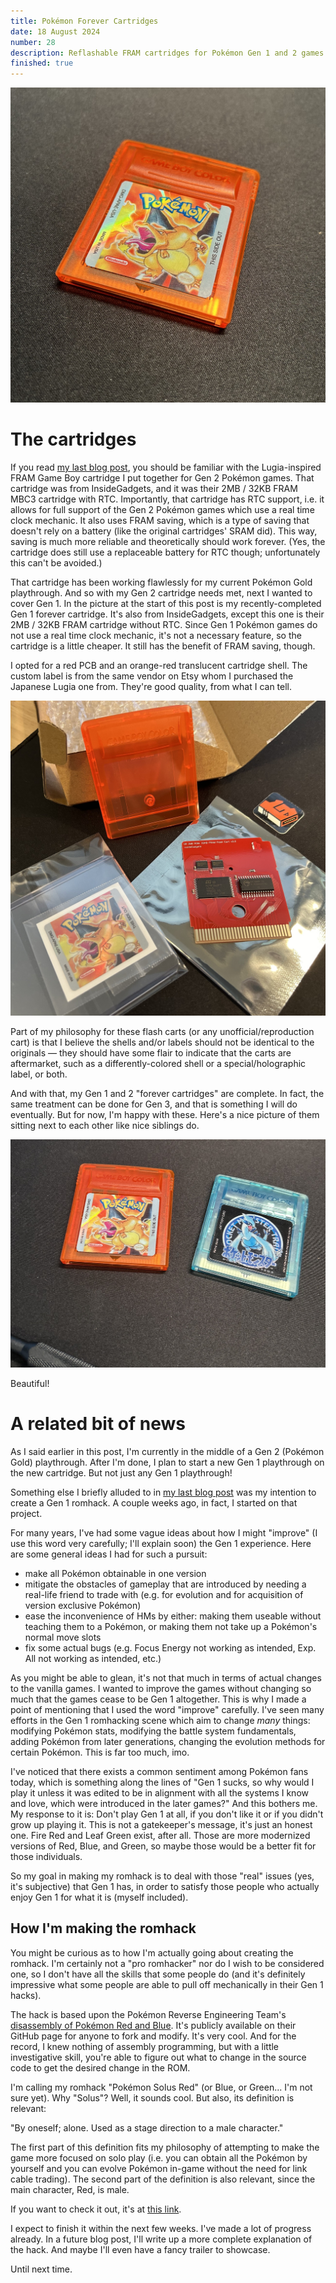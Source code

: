 ```yaml
---
title: Pokémon Forever Cartridges
date: 18 August 2024
number: 28
description: Reflashable FRAM cartridges for Pokémon Gen 1 and 2 games.
finished: true
---
```



![gen 1 cart](../static/images/pokemon-forever-cartridges/gen1-cart.jpg "gen 1 cart")

# The cartridges

If you read [my last blog post](https://www.derekandersen.net/blog/gbc-mod), you should be familiar with the Lugia-inspired FRAM Game Boy cartridge I put together for Gen 2 Pokémon games. That cartridge was from InsideGadgets, and it was their 2MB / 32KB FRAM MBC3 cartridge with RTC. Importantly, that cartridge has RTC support, i.e. it allows for full support of the Gen 2 Pokémon games which use a real time clock mechanic. It also uses FRAM saving, which is a type of saving that doesn't rely on a battery (like the original cartridges' SRAM did). This way, saving is much more reliable and theoretically should work forever. (Yes, the cartridge does still use a replaceable battery for RTC though; unfortunately this can't be avoided.)

That cartridge has been working flawlessly for my current Pokémon Gold playthrough. And so with my Gen 2 cartridge needs met, next I wanted to cover Gen 1. In the picture at the start of this post is my recently-completed Gen 1 forever cartridge. It's also from InsideGadgets, except this one is their 2MB / 32KB FRAM cartridge without RTC. Since Gen 1 Pokémon games do not use a real time clock mechanic, it's not a necessary feature, so the cartridge is a little cheaper. It still has the benefit of FRAM saving, though.

I opted for a red PCB and an orange-red translucent cartridge shell. The custom label is from the same vendor on Etsy whom I purchased the Japanese Lugia one from. They're good quality, from what I can tell.

![cart parts](../static/images/pokemon-forever-cartridges/parts.jpg "cart parts")

Part of my philosophy for these flash carts (or any unofficial/reproduction cart) is that I believe the shells and/or labels should not be identical to the originals — they should have some flair to indicate that the carts are aftermarket, such as a differently-colored shell or a special/holographic label, or both.

And with that, my Gen 1 and 2 "forever cartridges" are complete. In fact, the same treatment can be done for Gen 3, and that is something I will do eventually. But for now, I'm happy with these. Here's a nice picture of them sitting next to each other like nice siblings do.

![both carts](../static/images/pokemon-forever-cartridges/both-carts.jpg "both carts")

Beautiful!

# A related bit of news

As I said earlier in this post, I'm currently in the middle of a Gen 2 (Pokémon Gold) playthrough. After I'm done, I plan to start a new Gen 1 playthrough on the new cartridge. But not just any Gen 1 playthrough!

Something else I briefly alluded to in [my last blog post](https://www.derekandersen.net/blog/gbc-mod) was my intention to create a Gen 1 romhack. A couple weeks ago, in fact, I started on that project.

For many years, I've had some vague ideas about how I might "improve" (I use this word very carefully; I'll explain soon) the Gen 1 experience. Here are some general ideas I had for such a pursuit:

- make all Pokémon obtainable in one version
- mitigate the obstacles of gameplay that are introduced by needing a real-life friend to trade with (e.g. for evolution and for acquisition of version exclusive Pokémon)
- ease the inconvenience of HMs by either: making them useable without teaching them to a Pokémon, or making them not take up a Pokémon's normal move slots
- fix some actual bugs (e.g. Focus Energy not working as intended, Exp. All not working as intended, etc.)

As you might be able to glean, it's not that much in terms of actual changes to the vanilla games. I wanted to improve the games without changing so much that the games cease to be Gen 1 altogether. This is why I made a point of mentioning that I used the word "improve" carefully. I've seen many efforts in the Gen 1 romhacking scene which aim to change _many_ things: modifying Pokémon stats, modifying the battle system fundamentals, adding Pokémon from later generations, changing the evolution methods for certain Pokémon. This is far too much, imo.

I've noticed that there exists a common sentiment among Pokémon fans today, which is something along the lines of "Gen 1 sucks, so why would I play it unless it was edited to be in alignment with all the systems I know and love, which were introduced in the later games?" And this bothers me. My response to it is: Don't play Gen 1 at all, if you don't like it or if you didn't grow up playing it. This is not a gatekeeper's message, it's just an honest one. Fire Red and Leaf Green exist, after all. Those are more modernized versions of Red, Blue, and Green, so maybe those would be a better fit for those individuals.

So my goal in making my romhack is to deal with those "real" issues (yes, it's subjective) that Gen 1 has, in order to satisfy those people who actually enjoy Gen 1 for what it is (myself included).

## How I'm making the romhack

You might be curious as to how I'm actually going about creating the romhack. I'm certainly not a "pro romhacker" nor do I wish to be considered one, so I don't have all the skills that some people do (and it's definitely impressive what some people are able to pull off mechanically in their Gen 1 hacks).

The hack is based upon the Pokémon Reverse Engineering Team's [disassembly of Pokémon Red and Blue](https://github.com/pret/pokered). It's publicly available on their GitHub page for anyone to fork and modify. It's very cool. And for the record, I knew nothing of assembly programming, but with a little investigative skill, you're able to figure out what to change in the source code to get the desired change in the ROM.

I'm calling my romhack "Pokémon Solus Red" (or Blue, or Green... I'm not sure yet). Why "Solus"? Well, it sounds cool. But also, its definition is relevant:

"By oneself; alone. Used as a stage direction to a male character."

The first part of this definition fits my philosophy of attempting to make the game more focused on solo play (i.e. you can obtain all the Pokémon by yourself and you can evolve Pokémon in-game without the need for link cable trading). The second part of the definition is also relevant, since the main character, Red, is male.

If you want to check it out, it's at [this link](https://github.com/Dechrissen/poke-solus-rgb).

I expect to finish it within the next few weeks. I've made a lot of progress already. In a future blog post, I'll write up a more complete explanation of the hack. And maybe I'll even have a fancy trailer to showcase.

Until next time.
